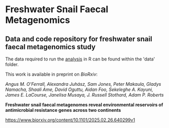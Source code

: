 # Freshwater Snail Faecal Metagenomics

## Data and code repository for freshwater snail faecal metagenomics study

The data required to run the [analysis](https://amoreo71.github.io/freshwater_snail_faecal/Snail_faecal.html) in R can be found within the 'data' folder.


This work is available in preprint on *BioRxiv*:

*Angus M. O’Ferrall, Alexandra Juhász, Sam Jones, Peter Makaula, Gladys Namacha, Shaali Ame, David Oguttu, Aidan Foo, Sekeleghe A. Kayuni, James E. LaCourse, Janelisa Musaya, J. Russell Stothard, Adam P. Roberts*

**Freshwater snail faecal metagenomes reveal environmental reservoirs of antimicrobial resistance genes across two continents**

https://www.biorxiv.org/content/10.1101/2025.02.26.640299v1
